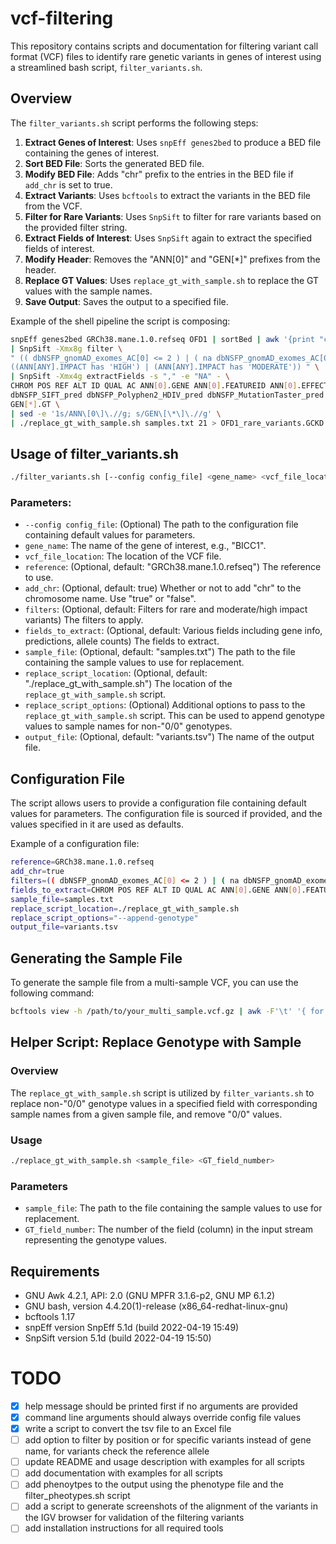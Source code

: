 # vcf-filtering

This repository contains scripts and documentation for filtering variant call format (VCF) files to identify rare genetic variants in genes of interest using a streamlined bash script, `filter_variants.sh`.

## Overview

The `filter_variants.sh` script performs the following steps:

1. **Extract Genes of Interest**: Uses `snpEff genes2bed` to produce a BED file containing the genes of interest.
2. **Sort BED File**: Sorts the generated BED file.
3. **Modify BED File**: Adds "chr" prefix to the entries in the BED file if `add_chr` is set to true.
4. **Extract Variants**: Uses `bcftools` to extract the variants in the BED file from the VCF.
5. **Filter for Rare Variants**: Uses `SnpSift` to filter for rare variants based on the provided filter string.
6. **Extract Fields of Interest**: Uses `SnpSift` again to extract the specified fields of interest.
7. **Modify Header**: Removes the "ANN[0]" and "GEN[*]" prefixes from the header.
8. **Replace GT Values**: Uses `replace_gt_with_sample.sh` to replace the GT values with the sample names.
9. **Save Output**: Saves the output to a specified file.

Example of the shell pipeline the script is composing:
```sh
snpEff genes2bed GRCh38.mane.1.0.refseq OFD1 | sortBed | awk '{print "chr"$0}' | bcftools view ann.dbnsfp.vcf.gz -R - \
| SnpSift -Xmx8g filter \
" (( dbNSFP_gnomAD_exomes_AC[0] <= 2 ) | ( na dbNSFP_gnomAD_exomes_AC[0] )) & \
((ANN[ANY].IMPACT has 'HIGH') | (ANN[ANY].IMPACT has 'MODERATE')) " \
| SnpSift -Xmx4g extractFields -s "," -e "NA" - \
CHROM POS REF ALT ID QUAL AC ANN[0].GENE ANN[0].FEATUREID ANN[0].EFFECT ANN[0].IMPACT ANN[0].HGVS_C ANN[0].HGVS_P \
dbNSFP_SIFT_pred dbNSFP_Polyphen2_HDIV_pred dbNSFP_MutationTaster_pred dbNSFP_CADD_phred dbNSFP_gnomAD_exomes_AC dbNSFP_gnomAD_genomes_AC dbNSFP_ALFA_Total_AC \
GEN[*].GT \
| sed -e '1s/ANN\[0\]\.//g; s/GEN\[\*\]\.//g' \
| ./replace_gt_with_sample.sh samples.txt 21 > OFD1_rare_variants.GCKD.tsv
```

## Usage of filter_variants.sh

```sh
./filter_variants.sh [--config config_file] <gene_name> <vcf_file_location> [reference] [add_chr] [filters] [fields_to_extract] [sample_file] [replace_script_location] [output_file]
```

### Parameters:

- `--config config_file`: (Optional) The path to the configuration file containing default values for parameters.
- `gene_name`: The name of the gene of interest, e.g., "BICC1".
- `vcf_file_location`: The location of the VCF file.
- `reference`: (Optional, default: "GRCh38.mane.1.0.refseq") The reference to use.
- `add_chr`: (Optional, default: true) Whether or not to add "chr" to the chromosome name. Use "true" or "false".
- `filters`: (Optional, default: Filters for rare and moderate/high impact variants) The filters to apply.
- `fields_to_extract`: (Optional, default: Various fields including gene info, predictions, allele counts) The fields to extract.
- `sample_file`: (Optional, default: "samples.txt") The path to the file containing the sample values to use for replacement.
- `replace_script_location`: (Optional, default: "./replace_gt_with_sample.sh") The location of the `replace_gt_with_sample.sh` script.
- `replace_script_options`: (Optional) Additional options to pass to the `replace_gt_with_sample.sh` script. This can be used to append genotype values to sample names for non-"0/0" genotypes.
- `output_file`: (Optional, default: "variants.tsv") The name of the output file.

## Configuration File

The script allows users to provide a configuration file containing default values for parameters. The configuration file is sourced if provided, and the values specified in it are used as defaults.

Example of a configuration file:
```sh
reference=GRCh38.mane.1.0.refseq
add_chr=true
filters=(( dbNSFP_gnomAD_exomes_AC[0] <= 2 ) | ( na dbNSFP_gnomAD_exomes_AC[0] )) & ((ANN[ANY].IMPACT has 'HIGH') | (ANN[ANY].IMPACT has 'MODERATE'))
fields_to_extract=CHROM POS REF ALT ID QUAL AC ANN[0].GENE ANN[0].FEATUREID ANN[0].EFFECT ANN[0].IMPACT ANN[0].HGVS_C ANN[0].HGVS_P dbNSFP_SIFT_pred dbNSFP_Polyphen2_HDIV_pred dbNSFP_MutationTaster_pred dbNSFP_CADD_phred dbNSFP_gnomAD_exomes_AC dbNSFP_gnomAD_genomes_AC dbNSFP_ALFA_Total_AC GEN[*].GT
sample_file=samples.txt
replace_script_location=./replace_gt_with_sample.sh
replace_script_options="--append-genotype"
output_file=variants.tsv
```

## Generating the Sample File

To generate the sample file from a multi-sample VCF, you can use the following command:

```sh
bcftools view -h /path/to/your_multi_sample.vcf.gz | awk -F'\t' '{ for (i=10; i<=NF; ++i) printf "%s%s", $i, (i==NF ? RS : ",") }' > /path/to/samplefile.txt
```

## Helper Script: Replace Genotype with Sample

### Overview

The `replace_gt_with_sample.sh` script is utilized by `filter_variants.sh` to replace non-"0/0" genotype values in a specified field with corresponding sample names from a given sample file, and remove "0/0" values.

### Usage

```sh
./replace_gt_with_sample.sh <sample_file> <GT_field_number>
```

### Parameters

- `sample_file`: The path to the file containing the sample values to use for replacement.
- `GT_field_number`: The number of the field (column) in the input stream representing the genotype values.

## Requirements

- GNU Awk 4.2.1, API: 2.0 (GNU MPFR 3.1.6-p2, GNU MP 6.1.2)
- GNU bash, version 4.4.20(1)-release (x86_64-redhat-linux-gnu)
- bcftools 1.17
- snpEff version SnpEff 5.1d (build 2022-04-19 15:49)
- SnpSift version 5.1d (build 2022-04-19 15:50)

# TODO
- [x] help message should be printed first if no arguments are provided
- [x] command line arguments should always override config file values
- [x] write a script to convert the tsv file to an Excel file
- [ ] add option to filter by position or for specific variants instead of gene name, for variants check the reference allele
- [ ] update README and usage description with examples for all scripts
- [ ] add documentation with examples for all scripts
- [ ] add phenoytpes to the output using the phenotype file and the filter_pheotypes.sh script
- [ ] add a script to generate screenshots of the alignment of the variants in the IGV browser for validation of the filtering variants
- [ ] add installation instructions for all required tools